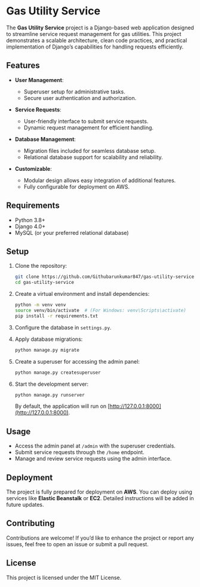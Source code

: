# Gas Utility Service  

The **Gas Utility Service** project is a Django-based web application designed to streamline service request management for gas utilities. This project demonstrates a scalable architecture, clean code practices, and practical implementation of Django’s capabilities for handling requests efficiently.  

## Features  
- **User Management**:  
  - Superuser setup for administrative tasks.  
  - Secure user authentication and authorization.  

- **Service Requests**:  
  - User-friendly interface to submit service requests.  
  - Dynamic request management for efficient handling.  

- **Database Management**:  
  - Migration files included for seamless database setup.  
  - Relational database support for scalability and reliability.  

- **Customizable**:  
  - Modular design allows easy integration of additional features.  
  - Fully configurable for deployment on AWS.  

## Requirements  
- Python 3.8+  
- Django 4.0+  
- MySQL (or your preferred relational database)  

## Setup  
1. Clone the repository:  
   ```bash  
   git clone https://github.com/Githubarunkumar847/gas-utility-service.git  
   cd gas-utility-service  
   ```  

2. Create a virtual environment and install dependencies:  
   ```bash  
   python -m venv venv  
   source venv/bin/activate  # (For Windows: venv\Scripts\activate)  
   pip install -r requirements.txt  
   ```  

3. Configure the database in `settings.py`.  

4. Apply database migrations:  
   ```bash  
   python manage.py migrate  
   ```  

5. Create a superuser for accessing the admin panel:  
   ```bash  
   python manage.py createsuperuser  
   ```  

6. Start the development server:  
   ```bash  
   python manage.py runserver  
   ```  

   By default, the application will run on [http://127.0.0.1:8000](http://127.0.0.1:8000).  

## Usage  
- Access the admin panel at `/admin` with the superuser credentials.  
- Submit service requests through the `/home` endpoint.  
- Manage and review service requests using the admin interface.  

## Deployment  
The project is fully prepared for deployment on **AWS**. You can deploy using services like **Elastic Beanstalk** or **EC2**. Detailed instructions will be added in future updates.  

## Contributing  
Contributions are welcome! If you’d like to enhance the project or report any issues, feel free to open an issue or submit a pull request.  

## License  
This project is licensed under the MIT License.